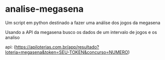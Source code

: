 # analise-megasena

Um script em python destinado a fazer uma análise dos jogos da megasena

Usando a API da megasena busco os dados de um intervalo de jogos e os analiso

api: (https://apiloterias.com.br/app/resultado?loteria=megasena&token=SEU-TOKEN&concurso=NUMERO)
